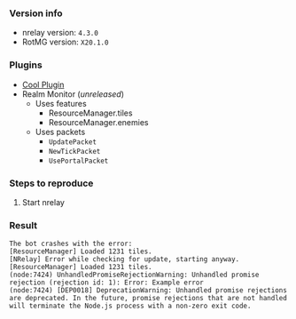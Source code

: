 ### Version info
 + nrelay version: `4.3.0`
 + RotMG version: `X20.1.0`

### Plugins
 + [Cool Plugin](https://www.link-to-plugin.com)
 + Realm Monitor (_unreleased_)
    + Uses features
        + ResourceManager.tiles
        + ResourceManager.enemies
    + Uses packets
        + `UpdatePacket`
        + `NewTickPacket`
        + `UsePortalPacket`

### Steps to reproduce
1. Start nrelay

### Result
```
The bot crashes with the error:
[ResourceManager] Loaded 1231 tiles.
[NRelay] Error while checking for update, starting anyway.
[ResourceManager] Loaded 1231 tiles.
(node:7424) UnhandledPromiseRejectionWarning: Unhandled promise rejection (rejection id: 1): Error: Example error
(node:7424) [DEP0018] DeprecationWarning: Unhandled promise rejections are deprecated. In the future, promise rejections that are not handled will terminate the Node.js process with a non-zero exit code.
```
